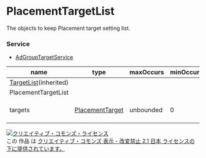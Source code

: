 # PlacementTargetList
The objects to keep Placement target setting list.
### Service
+ [AdGroupTargetService](../services/AdGroupTargetService.md)

| name | type | maxOccurs | minOccurs | response | add | set | remove | description | 
|---|---|---|---|---|---|---|---|---|
| <a href="./TargetList_AdGroupTarget.md">TargetList</a>(inherited)|||||||||
| PlacementTargetList|||||||||
| targets| <a href="./PlacementTarget.md">PlacementTarget</a>| unbounded| 0| ○| -| Requirement| -| Placement Targeting setting list |
<a rel="license" href="http://creativecommons.org/licenses/by-nd/2.1/jp/"><img alt="クリエイティブ・コモンズ・ライセンス" style="border-width:0" src="https://i.creativecommons.org/l/by-nd/2.1/jp/88x31.png" /></a><br />この 作品 は <a rel="license" href="http://creativecommons.org/licenses/by-nd/2.1/jp/">クリエイティブ・コモンズ 表示 - 改変禁止 2.1 日本 ライセンスの下に提供されています。</a>
